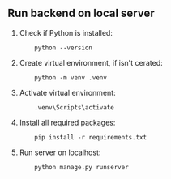 ## Run backend on local server

1. Check if Python is installed: 

    ```
        python --version
    ```

2. Create virtual environment, if isn't cerated:

    ```
        python -m venv .venv
    ```

3. Activate virtual environment:

    ```
        .venv\Scripts\activate
    ```

4. Install all required packages:

    ```
        pip install -r requirements.txt
    ```

5. Run server on localhost:

    ```
        python manage.py runserver
    ```